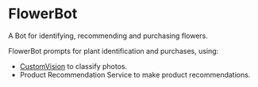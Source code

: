 # FlowerBot

A Bot for identifying, recommending and purchasing flowers.

FlowerBot prompts for plant identification and purchases, using:
- [CustomVision](https://www.customvision.ai) to classify photos.
- Product Recommendation Service to make product recommendations.
